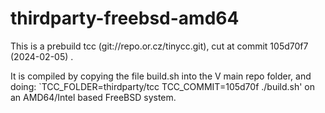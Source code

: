 # thirdparty-freebsd-amd64

This is a prebuild tcc (git://repo.or.cz/tinycc.git), cut at commit 105d70f7 (2024-02-05) .

It is compiled by copying the file build.sh into the V main repo folder, and doing: 
`TCC_FOLDER=thirdparty/tcc TCC_COMMIT=105d70f ./build.sh'
on an AMD64/Intel based FreeBSD system.
